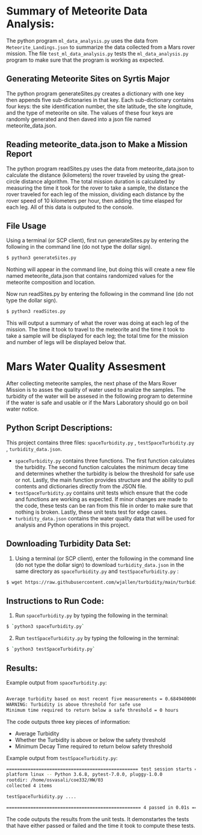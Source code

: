# Summary of Meteorite Data Analysis:

The python program `ml_data_analysis.py` uses the data from `Meteorite_Landings.json` to summarize the data collected from a Mars rover mission. The file `test_ml_data_analysis.py` tests the `ml_data_analysis.py` program to make sure that the program is working as expected. 

## Generating Meteorite Sites on Syrtis Major

The python program generateSites.py creates a dictionary with one key then appends five sub-dictonaries in that key. Each sub-dictionary contains four keys: the site identification number, the site latitude, the site longitude, and the type of meteorite on site. The values of these four keys are randomly generated and then daved into a json file named meteorite_data.json.

## Reading meteorite_data.json to Make a Mission Report

The python program readSites.py uses the data from meteorite_data.json to calculate the distance (kilometers) the rover traveled by using the great-circle distance algorithm. The total mission duration is calculated by measuring the time it took for the rover to take a sample, the distance the rover traveled for each leg of the mission, dividing each distance by the rover speed of 10 kilometers per hour, then adding the time elasped for each leg. All of this data is outputed to the console.

## File Usage

Using a terminal (or SCP client), first run generateSites.py by entering the following in the command line (do not type the dollar sign).

```bash
$ python3 generateSites.py
```
Nothing will appear in the command line, but doing this will create a new file named meteorite_data.json that contains randomized values for the meteorite composition and location.

Now run readSites.py by entering the following in the command line (do not type the dollar sign).

```bash
$ python3 readSites.py
```
This will output a summary of what the rover was doing at each leg of the mission. The time it took to travel to the meteorite and the time it took to take a sample will be displayed for each leg; the total time for the mission and number of legs will be displayed below that. 

# Mars Water Quality Assesment
After collecting meteorite samples, the next phase of the Mars Rover Mission is to asses the quality of water used to analize the samples. The turbidity of the water will be assesed in the following program to determine if the water is safe and usable or if the Mars Laboratory should go on boil water notice.



## Python Script Descriptions:
This project contains three files: `spaceTurbidity.py` , `testSpaceTurbidity.py` , `turbidity_data.json`.
- `spaceTurbidity.py` contains three functions. The first function calculates the turbidity. The second function calculates the minimum decay time and determines whether the turbidity is below the threshold for safe use or not. Lastly, the main function provides structure and the ability to pull contents and dictionaries directly from the JSON file.
- `testSpaceTurbidity.py` contains unit tests which ensure that the code and functions are working as expected. If minor changes are made to the code, these tests can be ran from this file in order to make sure that nothing is broken. Lastly, these unit tests test for edge cases.
- `turbidity_data.json` contains the water quality data that will be used for analysis and Python operations in this project.

## Downloading Turbidity Data Set:
1) Using a terminal (or SCP client), enter the following in the command line (do not type the dollar sign) to download `turbidity_data.json` in the same directory as `spaceTurbidity.py` and `testSpaceTurbidity.py` :

```bash
$ wget https://raw.githubusercontent.com/wjallen/turbidity/main/turbidity_data.json
```

## Instructions to Run Code:
1. Run `spaceTurbidity.py` by typing the following in the terminal:
```bash
$ `python3 spaceTurbidity.py`
```  
2. Run `testSpaceTurbidity.py` by typing the following in the terminal: 
```bash
$ `python3 testSpaceTurbidity.py`
``` 

## Results:
Example output from `spaceTurbidity.py`:

```bash

Average turbidity based on most recent five measurements = 0.6849400000000001 NTU
WARNING: Turbidity is above threshold for safe use
Minimum time required to return below a safe threshold = 0 hours

``` 

The code outputs three key pieces of information:
- Average Turbidity
- Whether the Turbidity is above or below the safety threshold
- Minimum Decay Time required to return below safety threshold

Example output from `testSpaceTurbidity.py`:

```bash
================================================= test session starts ==================================================
platform linux -- Python 3.6.8, pytest-7.0.0, pluggy-1.0.0
rootdir: /home/osvasali/coe332/HW/03
collected 4 items

testSpaceTurbidity.py ....                                                                                     [100%]

================================================== 4 passed in 0.01s ===================================================
``` 

The code outputs the results from the unit tests. It demonstartes the tests that have either passed or failed and the time it took to compute these tests.


